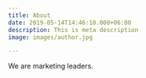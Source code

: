 ```yaml
---
title: About
date: 2019-05-14T14:46:10.000+06:00
description: This is meta description
image: images/author.jpg

---
```

We are marketing leaders.